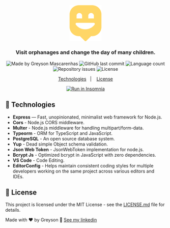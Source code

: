 <div align="center">
  <img src="./.github/logo2.png" width="100px" alt="Happy"/>
</div>

<h3 align="center">
  Visit orphanages and change the day of many children.
</h3>

<div align="center">
  <img alt="Made by Greyson Mascarenhas" src="https://img.shields.io/badge/made%20by-Greyson%20Mascarenhas-%2315C3D6"/>
  <img alt="GitHub last commit" src="https://img.shields.io/github/last-commit/greysonmrx/happy-backend?color=%2315C3D6">
  <img alt="Language count" src="https://img.shields.io/github/languages/count/greysonmrx/happy-backend?color=%2315C3D6"/>
  <img alt="Repository issues" src="https://img.shields.io/github/issues/greysonmrx/happy-backend?color=%2315C3D6">
  <img alt="License" src="https://img.shields.io/badge/license-MIT-%2315C3D6"/>
</div>

<p align="center">
  <a href="#rocket-technologies">Technologies</a>&nbsp;&nbsp;&nbsp;|&nbsp;&nbsp;&nbsp;
  <a href="#memo-license">License</a>
</p>

<div align="center">
<a href="https://raw.githubusercontent.com/greysonmrx/happy-backend/master/.github/insomnia.json" target="_blank"><img src="https://insomnia.rest/images/run.svg" alt="Run in Insomnia"></a>
</div>

## :rocket: Technologies

- **Express** — Fast, unopinionated, minimalist web framework for Node.js.
- **Cors** - Node.js CORS middleware.
- **Multer** -  Node.js middleware for handling multipart/form-data.
- **Typeorm** -  ORM for TypeScript and JavaScript.
- **PostgreSQL** - An open source database system.
- **Yup** - Dead simple Object schema validation.
- **Json Web Token** - JsonWebToken implementation for node.js.
- **Bcrypt Js** - Optimized bcrypt in JavaScript with zero dependencies.
- **VS Code** - Code Editing.
- **EditorConfig** - Helps maintain consistent coding styles for multiple developers working on the same project across various editors and IDEs.

## :memo: License

This project is licensed under the MIT License - see the [LICENSE.md](./LICENSE.md) file for details.

Made with :hearts: by Greyson :wave: [See my linkedin](https://www.linkedin.com/in/greyson-mascarenhas-5a21ab1a2/)
